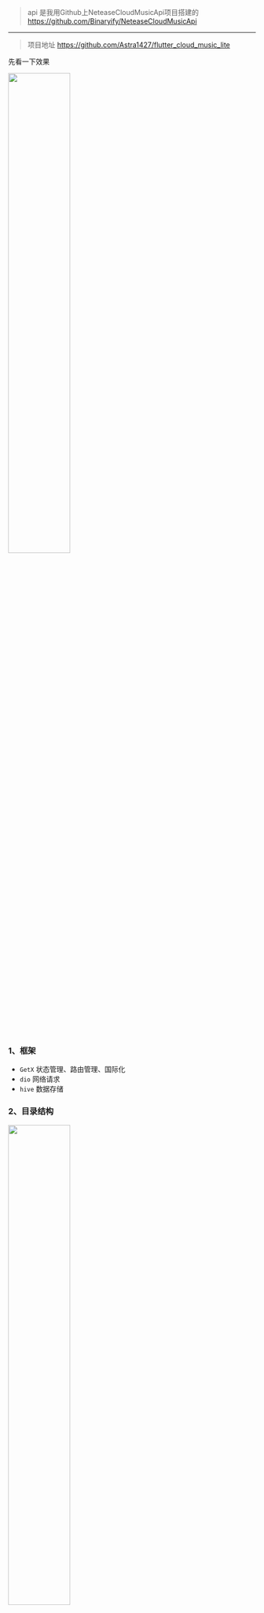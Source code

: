 > api 是我用Github上NeteaseCloudMusicApi项目搭建的 https://github.com/Binaryify/NeteaseCloudMusicApi
---
> 项目地址 https://github.com/Astra1427/flutter_cloud_music_lite

先看一下效果

<img src="https://p9-juejin.byteimg.com/tos-cn-i-k3u1fbpfcp/99b11194f9224b6e965a31eaedc37cce~tplv-k3u1fbpfcp-watermark.image?" alt="" width="50%" />

### 1、框架
-  `GetX` 状态管理、路由管理、国际化
-  `dio` 网络请求
-  `hive` 数据存储

### 2、目录结构
<img src="https://p1-juejin.byteimg.com/tos-cn-i-k3u1fbpfcp/8017e6d51dea464cb3936b8144cf40da~tplv-k3u1fbpfcp-watermark.image?" alt="" width="50%" />

-   `app` 一些通用的类及样式
-   `services` 提供数据存储等服务
-   `network` 请求的封装
-   `generated` 生成的国际化文件,使用 `get generate locales assets/locales`生成
-   `pages` 模块，每个会有三个文件，view、controller 以及binding
-   `widgets` 自定义的小组件
-   `routes` 路由定义
-   `models` 实体类
---
> 这里再贴一下一位大佬用GetX写的博客园项目，我写的时候很多地方都参考了这个项目。
> https://github.com/xiaoyaocz/flutter_cnblogs
